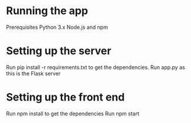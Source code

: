 # Running the app
Prerequisites
Python 3.x
Node.js and npm

# Setting up the server
Run pip install -r requirements.txt to get the dependencies.
Run app.py as this is the Flask server

# Setting up the front end
Run npm install to get the dependencies
Run npm start

